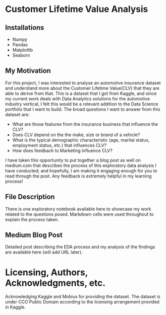 # Customer Lifetime Value Analysis
## Installations
* Numpy
* Pandas
* Matplotlib
* Seaborn

## My Motivation
For this project, I was interested to analyse an automotive insurance dataset and understand more about the Customer Lifetime Value(CLV) that they are able to derive from that.
This is a dataset that I got from Kaggle, and since my current work deals with Data Analytics solutions for the automotive industry vertical, I felt this would be a relevant addition to the Data Science portfolio that I want to build.
The broad questions I want to answer from this dataset are:
* What are those features from the insurance business that influence the CLV?
* Does CLV depend on the the make, size or brand of a vehicle?
* What is the typical demographic characteristic (age, marital status, employment status, etc.) that influences CLV?
* How does feedback to Marketing influence CLV?

I have taken this opportunity to put together a blog post as well on medium.com that describes the process of this exploratory data analysis I have conducted; and hopefully, I am making it engaging enough for you to read through the post.
Any feedback is extremely helpful in my learning process!

## File Description
There is one exploratory notebook available here to showcase my work related to the questions posed. 
Markdown cells were used throughout to explain the process taken.

## Medium Blog Post
Detailed post describing the EDA process and my analysis of the findings are available here (will add URL later).

# Licensing, Authors, Acknowledgments, etc.
Acknowledging Kaggle and Mobius for providing the dataset. The dataset is under CCO Public Domain according to the licensing arrangement provided in Kaggle.
